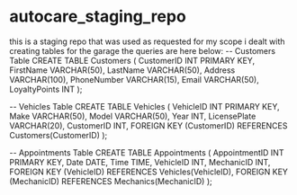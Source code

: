 # autocare_staging_repo
this is a staging repo that was used as requested for my scope
i dealt with creating tables for the garage
the queries are here below:
-- Customers Table
CREATE TABLE Customers (
    CustomerID INT PRIMARY KEY,
    FirstName VARCHAR(50),
    LastName VARCHAR(50),
    Address VARCHAR(100),
    PhoneNumber VARCHAR(15),
    Email VARCHAR(50),
    LoyaltyPoints INT
);

-- Vehicles Table
CREATE TABLE Vehicles (
    VehicleID INT PRIMARY KEY,
    Make VARCHAR(50),
    Model VARCHAR(50),
    Year INT,
    LicensePlate VARCHAR(20),
    CustomerID INT,
    FOREIGN KEY (CustomerID) REFERENCES Customers(CustomerID)
);

-- Appointments Table
CREATE TABLE Appointments (
    AppointmentID INT PRIMARY KEY,
    Date DATE,
    Time TIME,
    VehicleID INT,
    MechanicID INT,
    FOREIGN KEY (VehicleID) REFERENCES Vehicles(VehicleID),
    FOREIGN KEY (MechanicID) REFERENCES Mechanics(MechanicID)
);

